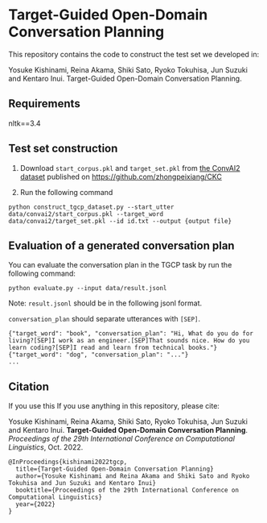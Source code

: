 # Target-Guided Open-Domain Conversation Planning

This repository contains the code to construct the test set we developed in:

Yosuke Kishinami, Reina Akama, Shiki Sato, Ryoko Tokuhisa, Jun Suzuki and Kentaro Inui. Target-Guided Open-Domain Conversation Planning.

## Requirements
nltk==3.4


## Test set construction
1. Download `start_corpus.pkl` and `target_set.pkl` from [the ConvAI2 dataset](https://www.dropbox.com/s/1fw2gwpuyud2bkq/convai2.zip?dl=0) published on https://github.com/zhongpeixiang/CKC

2. Run the following command
```
python construct_tgcp_dataset.py --start_utter data/convai2/start_corpus.pkl --target_word data/convai2/target_set.pkl --id id.txt --output {output file}
```

## Evaluation of a generated conversation plan
You can evaluate the conversation plan in the TGCP task by run the following command:
```
python evaluate.py --input data/result.jsonl
```

Note: `result.jsonl` should be in the following jsonl format.

`conversation_plan` should separate utterances with `[SEP]`.
```
{"target_word": "book", "conversation_plan": "Hi, What do you do for living?[SEP]I work as an engineer.[SEP]That sounds nice. How do you learn coding?[SEP]I read and learn from technical books."}
{"target_word": "dog", "conversation_plan": "..."}
...
```


## Citation
If you use this If you use anything in this repository, please cite:

Yosuke Kishinami, Reina Akama, Shiki Sato, Ryoko Tokuhisa, Jun Suzuki and Kentaro Inui.
**Target-Guided Open-Domain Conversation Planning**.
*Proceedings of the 29th International Conference on Computational Linguistics*,
Oct. 2022.

```
@InProceedings{kishinami2022tgcp,
  title={Target-Guided Open-Domain Conversation Planning}
  author={Yosuke Kishinami and Reina Akama and Shiki Sato and Ryoko Tokuhisa and Jun Suzuki and Kentaro Inui}
  booktitle={Proceedings of the 29th International Conference on Computational Linguistics}
  year={2022}
}
```
